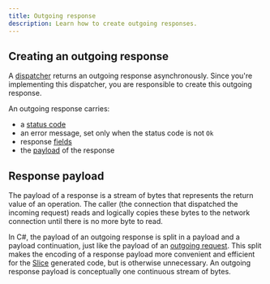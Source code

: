 ```yaml
---
title: Outgoing response
description: Learn how to create outgoing responses.
---
```


## Creating an outgoing response

A [dispatcher](dispatch-pipeline#the-dispatcher-abstraction) returns an outgoing response asynchronously. Since you're
implementing this dispatcher, you are responsible to create this outgoing response.

An outgoing response carries:

- a [status code]
- an error message, set only when the status code is not `Ok`
- response [fields]
- the [payload](#response-payload) of the response

## Response payload

The payload of a response is a stream of bytes that represents the return value of an operation. The caller (the
connection that dispatched the incoming request) reads and logically copies these bytes to the network connection until
there is no more byte to read.

In C#, the payload of an outgoing response is split in a payload and a payload continuation, just like the payload of an
[outgoing request]. This split makes the encoding of a response payload more convenient and efficient for the [Slice]
generated code, but is otherwise unnecessary. An outgoing response payload is conceptually one continuous stream of bytes.

[fields]: ../invocation/incoming-response#response-fields
[outgoing request]: ../invocation/outgoing-request
[status code]: ../invocation/incoming-response#status-code
[Slice]: /slice
